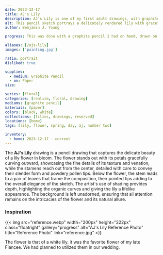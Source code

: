 ```yaml
---
date: 2023-12-17
title: AJ's Lily
description: AJ's Lily is one of my first adult drawings, with graphite pencil realism, that is too personal to describe the reason behind.
alt: This pencil sketch portrays a delicately rendered lily with graceful petals and detailed stamen, exuding a sense of gentle elegance.
author: Benjamin J. Young

progress: This was done with a graphite pencil I had on hand, drawn on spare cold press wood pulp paper. The initial drawing only took one evening. However, it was weeks until I came back to it, to fill in some better shading for my realism and shadowing.

aliases: [/ajs-lily]
images: ['painting.jpg']

ratio: portrait
disliked: true

supplies:
  - medium: Graphite Pencil
  - on: Paper
size: 

series: [floral]
categories: [realism, floral, drawing]
mediums: [graphite pencil]
materials: [paper]
colors: [black, white]
collections: [lilies, drawings, reserved]
locations: [home]
tags: [lily, flower, spring, day, aj, number two]

inventory:
  - home: 2023-12-17 - current
---
```


The **AJ's Lily** drawing is a pencil drawing that captures the delicate beauty of a lily flower in bloom. The flower stands out with its petals gracefully curving outward, showcasing the fine details of its texture and venation, while the stamens reach out from the center, detailed with care to convey their slender form and powdery pollen tips. Below the flower, the stem leads to a pair of leaves that frame the composition, their pointed tips adding to the overall elegance of the sketch. The artist's use of shading provides depth, highlighting the organic curves and giving the lily a lifelike appearance. The background is left unadorned, ensuring that all attention remains on the intricacies of the flower and its natural allure.

<!--more-->

### Inspiration ###

{{< img src="reference.webp" width="200px" height="222px" class="floatright" gallery="progress" alt="AJ's Lily Reference Photo" title="Reference Photo" link="reference.jpg" >}}

The flower is that of a white lily. It was the favorite flower of my late Fiancee. We had planned to utilized them in our wedding.
